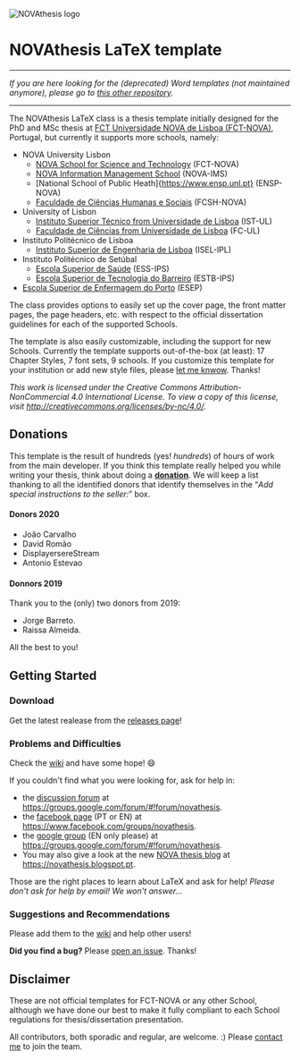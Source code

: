 ![NOVAthesis logo](https://github.com/joaomlourenco/novathesis/blob/master/novathesis-files/Images/novathesis_cover_image.jpg?raw=true)

# NOVAthesis LaTeX template

--------

*If you are here looking for the (deprecated) Word templates (not maintained anymore), please go to [this other repository](https://github.com/joaomlourenco/novathesis_word).*

--------

The NOVAthesis LaTeX class is a thesis template initially designed for the PhD and MSc thesis at [FCT Universidade NOVA de Lisboa (FCT-NOVA)](http://www.fct.nova.pt), Portugal, but currently it supports more schools, namely:
* NOVA University Lisbon
    * [NOVA School for Science and Technology](https://www.fct.unl.pt) (FCT-NOVA)
    * [NOVA Information Management School](https://www.novaims.unl.pt) (NOVA-IMS)
    * [National School of Public Heath]{https://www.ensp.unl.pt} (ENSP-NOVA)
    * [Faculdade de Ciências Humanas e Sociais](https://www.fcsh.unl.pt) (FCSH-NOVA)
* University of Lisbon
    * [Instituto Superior Técnico from Universidade de Lisboa](https://tecnico.ulisboa.pt) (IST-UL)
    * [Faculdade de Ciências from  Universidade de Lisboa](https://ciencias.ulisboa.pt) (FC-UL)
* Instituto Politécnico de Lisboa
    * [Instituto Superior de Engenharia de Lisboa](https://www.isel.pt) (ISEL-IPL)
* Instituto Politécnico de Setúbal
    * [Escola Superior de Saúde](https://www.ess.ips.pt) (ESS-IPS)
    * [Escola Superior de Tecnologia do Barreiro](https://www.estbarreiro.ips.pt) (ESTB-IPS)
* [Escola Superior de Enfermagem do Porto](https://www.esenf.pt/pt/) (ESEP)

The class provides options to easily set up the cover page, the front matter pages, the page headers, etc. with respect to the official dissertation guidelines for each of the supported Schools.

The template is also easily customizable, including the support for new Schools. Currently the template supports out-of-the-box (at least): 17 Chapter Styles, 7 font sets, 9 schools.  If you customize this template for your institution or add new style files, please [let me knwow](http://docentes.fct.unl.pt/joao-lourenco).  Thanks!

*This work is licensed under the Creative Commons Attribution-NonCommercial 4.0 International License. To view a copy of this license, visit http://creativecommons.org/licenses/by-nc/4.0/.*

## Donations

This template is the result of hundreds (yes! *hundreds*) of hours of work from the main developer.  If you think this template really helped you while writing your thesis, think about doing a [**donation**](https://paypal.me/novathesis). We will keep a list thanking to all the identified donors that identify themselves in the “*Add special instructions to the seller:*” box.

#### Donors 2020
* João Carvalho
* David Romão
* DisplayersereStream
* Antonio Estevao

#### Donnors 2019
Thank you to the (only) two donors from 2019:
* Jorge Barreto.
* Raissa Almeida.

All the best to you!

## Getting Started

### Download

Get the latest realease from the [releases page](https://github.com/joaomlourenco/novathesis/releases)!

### Problems and Difficulties

Check the [wiki](https://github.com/joaomlourenco/novathesis/wiki) and have some hope! :smile:

If you couldn't find what you were looking for, ask for help in:

* the [discussion forum](https://groups.google.com/forum/#!forum/novathesis) at https://groups.google.com/forum/#!forum/novathesis. 
* the [facebook page](https://www.facebook.com/groups/novathesis/) (PT or EN) at https://www.facebook.com/groups/novathesis.
* the [google group](https://groups.google.com/forum/#!forum/novathesis) (EN only please) at https://groups.google.com/forum/#!forum/novathesis.
* You may also give a look at the new [NOVA thesis blog](https://novathesis.blogspot.pt) at https://novathesis.blogspot.pt.

Those are the right places to learn about LaTeX and ask for help!  *Please don't ask for help by email! We won't answer…*

### Suggestions and Recommendations

Please add them to the [wiki](https://github.com/joaomlourenco/novathesis/wiki) and help other users!

**Did you find a bug?**  Please [open an issue](https://github.com/joaomlourenco/novathesis/issues). Thanks!

## Disclaimer

These are not official templates for FCT-NOVA or any other School, although we have done our best to make it fully compliant to each School regulations for thesis/dissertation presentation.

All contributors, both sporadic and regular, are welcome. :) Please [contact me](http://docentes.fct.unl.pt/joao-lourenco) to join the team.
